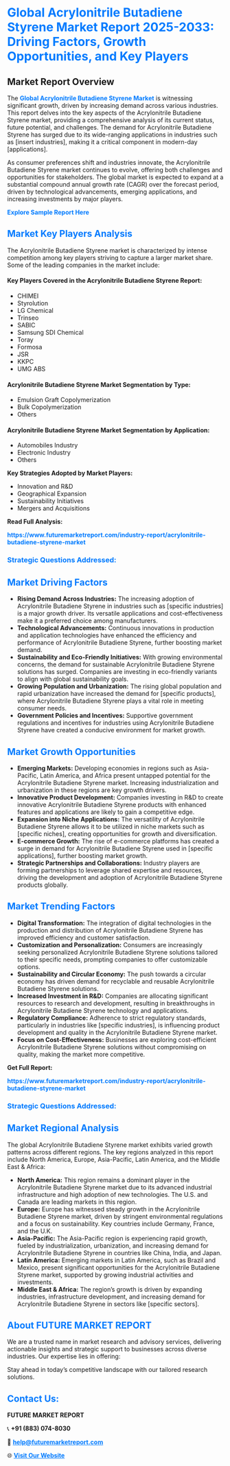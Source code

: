 <h1 style="color: #007BFF;">Global Acrylonitrile Butadiene Styrene Market Report 2025-2033: Driving Factors, Growth Opportunities, and Key Players</h1>

<section id="overview">
<h2>Market Report Overview</h2>
<p>The <a href="https://www.futuremarketreport.com/industry-report/acrylonitrile-butadiene-styrene-market" style="color: #007BFF; text-decoration: none;"><strong>Global Acrylonitrile Butadiene Styrene Market</strong></a> is witnessing significant growth, driven by increasing demand across various industries. This report delves into the key aspects of the Acrylonitrile Butadiene Styrene market, providing a comprehensive analysis of its current status, future potential, and challenges. The demand for Acrylonitrile Butadiene Styrene has surged due to its wide-ranging applications in industries such as [insert industries], making it a critical component in modern-day [applications].</p>
<p>As consumer preferences shift and industries innovate, the Acrylonitrile Butadiene Styrene market continues to evolve, offering both challenges and opportunities for stakeholders. The global market is expected to expand at a substantial compound annual growth rate (CAGR) over the forecast period, driven by technological advancements, emerging applications, and increasing investments by major players.</p>
</section>

<section id="overview">
<p><a href="https://www.futuremarketreport.com/request-sample/reportId=108665" style="color: #007BFF; text-decoration: none;"><strong>Explore Sample Report Here</strong></a></p>
</section>

<section id="key-players">
<h2 style="color: #007BFF;">Market Key Players Analysis</h2>
<p>The Acrylonitrile Butadiene Styrene market is characterized by intense competition among key players striving to capture a larger market share. Some of the leading companies in the market include:</p>
<h4>Key Players Covered in the Acrylonitrile Butadiene Styrene Report:</h4>
<ul><li>CHIMEI</li><li>Styrolution</li><li>LG Chemical</li><li>Trinseo</li><li>SABIC</li><li>Samsung SDI Chemical</li><li>Toray</li><li>Formosa</li><li>JSR</li><li>KKPC</li><li>UMG ABS</li></ul>
<h4>Acrylonitrile Butadiene Styrene Market Segmentation by Type:</h4>
<ul><li>Emulsion Graft Copolymerization</li><li>Bulk Copolymerization</li><li>Others</li></ul>

<h4>Acrylonitrile Butadiene Styrene Market Segmentation by Application:</h4>
<ul><li>Automobiles Industry</li><li>Electronic Industry</li><li>Others</li></ul>
<p><strong>Key Strategies Adopted by Market Players:</strong></p>
<ul>
<li>Innovation and R&D</li>
<li>Geographical Expansion</li>
<li>Sustainability Initiatives</li>
<li>Mergers and Acquisitions</li>
</ul>
</section>

<section>
<p><strong>Read Full Analysis: </strong></p><a href="https://www.futuremarketreport.com/industry-report/acrylonitrile-butadiene-styrene-market" style="color: #007BFF; text-decoration: none;"><strong>https://www.futuremarketreport.com/industry-report/acrylonitrile-butadiene-styrene-market</strong></a>
<h3 style="color: #007BFF;">Strategic Questions Addressed:</h3>
</section>

<section id="driving-factors">
<h2 style="color: #007BFF;">Market Driving Factors</h2>
<ul>
<li><strong>Rising Demand Across Industries:</strong> The increasing adoption of Acrylonitrile Butadiene Styrene in industries such as [specific industries] is a major growth driver. Its versatile applications and cost-effectiveness make it a preferred choice among manufacturers.</li>
<li><strong>Technological Advancements:</strong> Continuous innovations in production and application technologies have enhanced the efficiency and performance of Acrylonitrile Butadiene Styrene, further boosting market demand.</li>
<li><strong>Sustainability and Eco-Friendly Initiatives:</strong> With growing environmental concerns, the demand for sustainable Acrylonitrile Butadiene Styrene solutions has surged. Companies are investing in eco-friendly variants to align with global sustainability goals.</li>
<li><strong>Growing Population and Urbanization:</strong> The rising global population and rapid urbanization have increased the demand for [specific products], where Acrylonitrile Butadiene Styrene plays a vital role in meeting consumer needs.</li>
<li><strong>Government Policies and Incentives:</strong> Supportive government regulations and incentives for industries using Acrylonitrile Butadiene Styrene have created a conducive environment for market growth.</li>
</ul>
</section>

<section id="growth-opportunities">
<h2 style="color: #007BFF;">Market Growth Opportunities</h2>
<ul>
<li><strong>Emerging Markets:</strong> Developing economies in regions such as Asia-Pacific, Latin America, and Africa present untapped potential for the Acrylonitrile Butadiene Styrene market. Increasing industrialization and urbanization in these regions are key growth drivers.</li>
<li><strong>Innovative Product Development:</strong> Companies investing in R&D to create innovative Acrylonitrile Butadiene Styrene products with enhanced features and applications are likely to gain a competitive edge.</li>
<li><strong>Expansion into Niche Applications:</strong> The versatility of Acrylonitrile Butadiene Styrene allows it to be utilized in niche markets such as [specific niches], creating opportunities for growth and diversification.</li>
<li><strong>E-commerce Growth:</strong> The rise of e-commerce platforms has created a surge in demand for Acrylonitrile Butadiene Styrene used in [specific applications], further boosting market growth.</li>
<li><strong>Strategic Partnerships and Collaborations:</strong> Industry players are forming partnerships to leverage shared expertise and resources, driving the development and adoption of Acrylonitrile Butadiene Styrene products globally.</li>
</ul>
</section>

<section id="trending-factors">
<h2 style="color: #007BFF;">Market Trending Factors</h2>
<ul>
<li><strong>Digital Transformation:</strong> The integration of digital technologies in the production and distribution of Acrylonitrile Butadiene Styrene has improved efficiency and customer satisfaction.</li>
<li><strong>Customization and Personalization:</strong> Consumers are increasingly seeking personalized Acrylonitrile Butadiene Styrene solutions tailored to their specific needs, prompting companies to offer customizable options.</li>
<li><strong>Sustainability and Circular Economy:</strong> The push towards a circular economy has driven demand for recyclable and reusable Acrylonitrile Butadiene Styrene solutions.</li>
<li><strong>Increased Investment in R&D:</strong> Companies are allocating significant resources to research and development, resulting in breakthroughs in Acrylonitrile Butadiene Styrene technology and applications.</li>
<li><strong>Regulatory Compliance:</strong> Adherence to strict regulatory standards, particularly in industries like [specific industries], is influencing product development and quality in the Acrylonitrile Butadiene Styrene market.</li>
<li><strong>Focus on Cost-Effectiveness:</strong> Businesses are exploring cost-efficient Acrylonitrile Butadiene Styrene solutions without compromising on quality, making the market more competitive.</li>
</ul>
</section>

<section>
<p><strong>Get Full Report: </strong></p><a href="https://www.futuremarketreport.com/industry-report/acrylonitrile-butadiene-styrene-market" style="color: #007BFF; text-decoration: none;"><strong>https://www.futuremarketreport.com/industry-report/acrylonitrile-butadiene-styrene-market</strong></a>
<h3 style="color: #007BFF;">Strategic Questions Addressed:</h3>
</section>


<section id="regional-analysis">
<h2 style="color: #007BFF;">Market Regional Analysis</h2>
<p>The global Acrylonitrile Butadiene Styrene market exhibits varied growth patterns across different regions. The key regions analyzed in this report include North America, Europe, Asia-Pacific, Latin America, and the Middle East & Africa:</p>
<ul>
<li><strong>North America:</strong> This region remains a dominant player in the Acrylonitrile Butadiene Styrene market due to its advanced industrial infrastructure and high adoption of new technologies. The U.S. and Canada are leading markets in this region.</li>
<li><strong>Europe:</strong> Europe has witnessed steady growth in the Acrylonitrile Butadiene Styrene market, driven by stringent environmental regulations and a focus on sustainability. Key countries include Germany, France, and the U.K.</li>
<li><strong>Asia-Pacific:</strong> The Asia-Pacific region is experiencing rapid growth, fueled by industrialization, urbanization, and increasing demand for Acrylonitrile Butadiene Styrene in countries like China, India, and Japan.</li>
<li><strong>Latin America:</strong> Emerging markets in Latin America, such as Brazil and Mexico, present significant opportunities for the Acrylonitrile Butadiene Styrene market, supported by growing industrial activities and investments.</li>
<li><strong>Middle East & Africa:</strong> The region’s growth is driven by expanding industries, infrastructure development, and increasing demand for Acrylonitrile Butadiene Styrene in sectors like [specific sectors].</li>
</ul>
</section>

<footer>
<h2 style="color: #007BFF;">About FUTURE MARKET REPORT</h2>
<p>We are a trusted name in market research and advisory services, delivering actionable insights and strategic support to businesses across diverse industries. Our expertise lies in offering:</p>

<p>Stay ahead in today’s competitive landscape with our tailored research solutions.</p>

<h2 style="color: #007BFF;">Contact Us:</h2>
<p><strong>FUTURE MARKET REPORT</strong></p>
<p>📞 <strong>+91 (883) 074-8030</strong></p>
<p>📧 <strong><a href="mailto:help@futuremarketreport.com" style="color: #007BFF;">help@futuremarketreport.com</a></strong></p>
<p>🌐 <strong><a href="https://www.futuremarketreport.com/" style="color: #007BFF;">Visit Our Website</a></strong></p>
</footer>